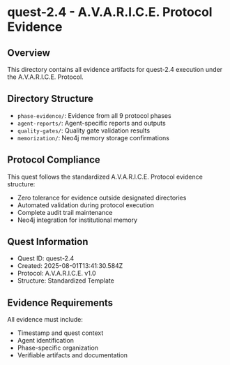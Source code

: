 # quest-2.4 - A.V.A.R.I.C.E. Protocol Evidence

## Overview

This directory contains all evidence artifacts for quest-2.4 execution under the A.V.A.R.I.C.E. Protocol.

## Directory Structure

- `phase-evidence/`: Evidence from all 9 protocol phases
- `agent-reports/`: Agent-specific reports and outputs
- `quality-gates/`: Quality gate validation results
- `memorization/`: Neo4j memory storage confirmations

## Protocol Compliance

This quest follows the standardized A.V.A.R.I.C.E. Protocol evidence structure:

- Zero tolerance for evidence outside designated directories
- Automated validation during protocol execution
- Complete audit trail maintenance
- Neo4j integration for institutional memory

## Quest Information

- Quest ID: quest-2.4
- Created: 2025-08-01T13:41:30.584Z
- Protocol: A.V.A.R.I.C.E. v1.0
- Structure: Standardized Template

## Evidence Requirements

All evidence must include:

- Timestamp and quest context
- Agent identification
- Phase-specific organization
- Verifiable artifacts and documentation
